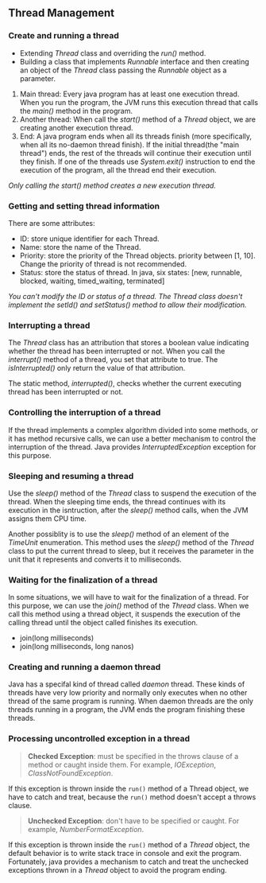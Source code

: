 ## Thread Management

### Create and running a thread

 - Extending *Thread* class and overriding the *run()* method.
 - Building a class that implements *Runnable* interface and then creating an object of the *Thread* class passing the *Runnable* object as a parameter.
 
 1. Main thread: Every java program has at least one execution thread. When you run the program, the JVM runs this execution thread that calls the *main()* method in the program. 
 2. Another thread: When call the *start()* method of a *Thread* object, we are creating another execution thread.
 3. End: A java program ends when all its threads finish (more specifically, when all its no-daemon thread finish). If the initial thread(the "main thread") ends, the rest of the threads will continue their execution until they finish. If one of the threads use *System.exit()* instruction to end the execution of the program, all the thread end their execution.
 
 *Only calling the start() method creates a new execution thread.*

### Getting and setting thread information

There are some attributes:

- ID: store unique identifier for each Thread.
- Name: store the name of the Thread.
- Priority: store the priority of the Thread objects. priority between [1, 10]. Change the priority of thread is not recommended.
- Status: store the status of thread. In java, six states: [new, runnable, blocked, waiting, timed_waiting, terminated]

*You can't modify the ID or status of a thread. The Thread class doesn't implement the setId() and setStatus() method to allow their modification.*

### Interrupting a thread

The *Thread* class has an attribution that stores a boolean value indicating whether the thread has been interrupted or not.
When you call the *interrupt()* method of a thread, you set that attribute to true. The *isInterrupted()* only return the value of that attribution.

The static method, *interrupted()*, checks whether the current executing thread has been interrupted or not.

### Controlling the interruption of a thread

If the thread implements a complex algorithm divided into some methods, or it has method recursive calls, we can use a better mechanism to control the interruption of the thread. Java provides *InterruptedException* exception for this purpose.

### Sleeping and resuming a thread

Use the *sleep()* method of the *Thread* class to suspend the execution of the thread. When the sleeping time ends, the thread continues with its execution in the isntruction, after the *sleep()* method calls, when the JVM assigns them CPU time.   

Another possiblity is to use the *sleep()* method of an element of the *TimeUnit* enumeration. This method uses the *sleep()* method of the *Thread* class to put the current thread to sleep, but it receives the parameter in the unit that it  represents and converts it to milliseconds.

### Waiting for the finalization of a thread

In some situations, we will have to wait for the finalization of a thread. For this purpose, we can use the *join()* method of the *Thread* class. When we call this method using a thread object, it suspends the execution of the calling thread until the object called finishes its execution.

- join(long milliseconds)
- join(long milliseconds, long nanos)


### Creating and running a daemon thread

Java has a specifal kind of thread called *daemon* thread. These kinds of threads have very low priority and normally only executes when no other thread of the same program is running. When daemon threads are the only threads running in a program, the JVM ends the program finishing these threads.

### Processing uncontrolled exception in a thread
> **Checked Exception**: must be specified in the throws clause of a method or caught inside them. For example, *IOException*, *ClassNotFoundException*.

If this exception is thrown inside the `run()` method of a Thread object, we have to catch and treat, because the `run()` method doesn't accept a throws clause.

> **Unchecked Exception**: don't have to be specified or caught. For example, *NumberFormatException*.

If this exception is thrown inside the `run()` method of a *Thread* object, the default behavior is to write stack trace in console and exit the program. Fortunately, java provides a mechanism to catch and treat the unchecked exceptions thrown in a *Thread* object to avoid the program ending.